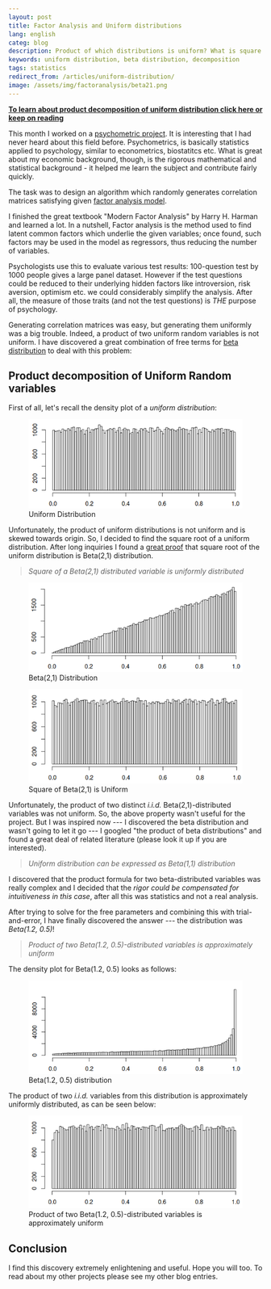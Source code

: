 ```yaml
---
layout: post
title: Factor Analysis and Uniform distributions
lang: english
categ: blog
description: Product of which distributions is uniform? What is square root of a uniform distribution? I have found a great approximation - Beta(1.2, 0.5) is very intuitive and almost perfect product decomposition of uniform distribution.
keywords: uniform distribution, beta distribution, decomposition 
tags: statistics
redirect_from: /articles/uniform-distribution/
image: /assets/img/factoranalysis/beta21.png
---
```


[**To learn about product decomposition of uniform distribution click here or keep on reading**](#unifrand)


This month I worked on a [psychometric project](https://en.wikipedia.org/wiki/Psychometrics). It is interesting that I had never heard about this field before. Psychometrics, is basically statistics applied to psychology, similar to econometrics, biostatitcs etc. What is great about my economic background, though, is the rigorous mathematical and statistical background - it helped me learn the subject and contribute fairly quickly.   

The task was to design an algorithm which randomly generates correlation matrices satisfying given [factor analysis model](https://en.wikipedia.org/wiki/Factor_analysis).  

I finished the great textbook "Modern Factor Analysis" by Harry H. Harman and learned a lot. In a nutshell, Factor analysis is the method used to find latent common factors which underlie the given variables; once found, such factors may be used in the model as regressors, thus reducing the number of variables.  

Psychologists use this to evaluate various test results: 100-question test by 1000 people gives a large panel dataset. However if the test questions could be reduced to their underlying hidden factors like introversion, risk aversion, optimism etc. we could considerably simplify the analysis. After all, the measure of those traits (and not the test questions) is _THE_ purpose of psychology.  

Generating correlation matrices was easy, but generating them uniformly was a big trouble. Indeed, a product of two uniform random variables is not uniform. I have discovered a great combination of free terms for [beta distribution](https://en.wikipedia.org/wiki/Beta_distribution) to deal with this problem:

## Product decomposition of Uniform Random variables <a name="unifrand"></a>

First of all, let's recall the density plot of a _uniform distribution_:

<figure class="blog">
	<img class="img-fluid" src="/assets/img/factoranalysis/unif.png" alt="Uniform distribution">
	<figcaption>Uniform Distribution</figcaption>
</figure>

Unfortunately, the product of uniform distributions is not uniform and is skewed towards origin. So, I decided to find the square root of a uniform distribution. After long inquiries I found a [great proof](http://www.sci.csueastbay.edu/~esuess/classes/Statistics_6401/Handouts/trans/TransUnif.pdf) that square root of the uniform distribution is Beta(2,1) distribution.

> _Square of a Beta(2,1) distributed variable is uniformly distributed_

<figure class="blog">
	<img class="img-fluid" src="/assets/img/factoranalysis/beta21.png" alt="Beta(2,1) distribution">
	<figcaption>Beta(2,1) Distribution</figcaption>
</figure>

<figure class="blog">
	<img class="img-fluid" src="/assets/img/factoranalysis/beta21sq.png" alt="Square of Beta(2,1) distribution">
	<figcaption>Square of Beta(2,1) is Uniform</figcaption>
</figure>

Unfortunately, the product of two distinct _i.i.d._ Beta(2,1)-distributed variables was not uniform. So, the above property wasn't useful for the project. But I was inspired now --- I discovered the beta distribution and wasn't going to let it go --- I googled "the product of beta distributions" and found a great deal of related literature (please look it up if you are interested). 

> _Uniform distribution can be expressed as Beta(1,1) distribution_

I discovered that the product formula for two beta-distributed variables was really complex and I decided that the _rigor could be compensated for intuitiveness in this case_, after all this was statistics and not a real analysis.  

After trying to solve for the free parameters and combining this with trial-and-error, I have finally discovered the answer --- the distribution was _Beta(1.2, 0.5)_! 

> _Product of two Beta(1.2, 0.5)-distributed variables is approximately uniform_

The density plot for Beta(1.2, 0.5) looks as follows:

<figure class="blog">
	<img class="img-fluid" src="/assets/img/factoranalysis/beta1205.png" alt="Beta(1.2,0.5) distribution">
	<figcaption>Beta(1.2, 0.5) distribution</figcaption>
</figure>

The product of two _i.i.d._ variables from this distribution is approximately uniformly distributed, as can be seen below:

<figure class="blog">
	<img class="img-fluid" src="/assets/img/factoranalysis/beta1205prod.png" alt="Product of Beta(1.2,0.5) variables">
	<figcaption>Product of two Beta(1.2, 0.5)-distributed variables is approximately uniform</figcaption>
</figure>

## Conclusion

I find this discovery extremely enlightening and useful. Hope you will too. To read about my other projects please see my other blog entries.
